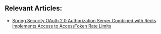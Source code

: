 ## Relevant Articles:

- [Spring Security OAuth 2.0 Authorization Server Combined with Redis implements Access to AccessToken Rate Limits](https://relive27.github.io/blog/oauth2-token-access-restrictions)
